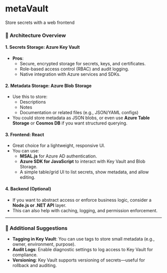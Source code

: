 # metaVault
Store secrets with a web frontend


### 🔐 **Architecture Overview**

#### 1. **Secrets Storage: Azure Key Vault**
- **Pros**:
  - Secure, encrypted storage for secrets, keys, and certificates.
  - Role-based access control (RBAC) and audit logging.
  - Native integration with Azure services and SDKs.

#### 2. **Metadata Storage: Azure Blob Storage**
- Use this to store:
  - Descriptions
  - Notes
  - Documentation or related files (e.g., JSON/YAML configs)
- You could store metadata as JSON blobs, or even use **Azure Table Storage** or **Cosmos DB** if you want structured querying.

#### 3. **Frontend: React**
- Great choice for a lightweight, responsive UI.
- You can use:
  - **MSAL.js** for Azure AD authentication.
  - **Azure SDK for JavaScript** to interact with Key Vault and Blob Storage.
  - A simple table/grid UI to list secrets, show metadata, and allow editing.

#### 4. **Backend (Optional)**
- If you want to abstract access or enforce business logic, consider a **Node.js or .NET API** layer.
- This can also help with caching, logging, and permission enforcement.

---

### 🧠 Additional Suggestions

- **Tagging in Key Vault**: You can use tags to store small metadata (e.g., owner, environment, purpose).
- **Audit Logs**: Enable diagnostic settings to log access to Key Vault for compliance.
- **Versioning**: Key Vault supports versioning of secrets—useful for rollback and auditing.


